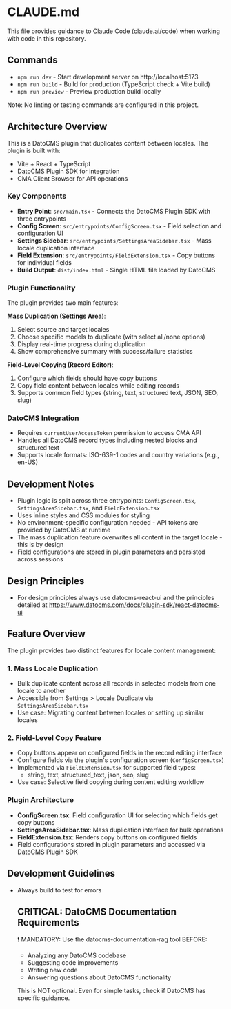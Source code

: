 # CLAUDE.md

This file provides guidance to Claude Code (claude.ai/code) when working with code in this repository.

## Commands

- `npm run dev` - Start development server on http://localhost:5173
- `npm run build` - Build for production (TypeScript check + Vite build)
- `npm run preview` - Preview production build locally

Note: No linting or testing commands are configured in this project.

## Architecture Overview

This is a DatoCMS plugin that duplicates content between locales. The plugin is built with:
- Vite + React + TypeScript
- DatoCMS Plugin SDK for integration
- CMA Client Browser for API operations

### Key Components

- **Entry Point**: `src/main.tsx` - Connects the DatoCMS Plugin SDK with three entrypoints
- **Config Screen**: `src/entrypoints/ConfigScreen.tsx` - Field selection and configuration UI
- **Settings Sidebar**: `src/entrypoints/SettingsAreaSidebar.tsx` - Mass locale duplication interface
- **Field Extension**: `src/entrypoints/FieldExtension.tsx` - Copy buttons for individual fields
- **Build Output**: `dist/index.html` - Single HTML file loaded by DatoCMS

### Plugin Functionality

The plugin provides two main features:

**Mass Duplication (Settings Area)**:
1. Select source and target locales
2. Choose specific models to duplicate (with select all/none options)
3. Display real-time progress during duplication
4. Show comprehensive summary with success/failure statistics

**Field-Level Copying (Record Editor)**:
1. Configure which fields should have copy buttons
2. Copy field content between locales while editing records
3. Supports common field types (string, text, structured text, JSON, SEO, slug)

### DatoCMS Integration

- Requires `currentUserAccessToken` permission to access CMA API
- Handles all DatoCMS record types including nested blocks and structured text
- Supports locale formats: ISO-639-1 codes and country variations (e.g., en-US)

## Development Notes

- Plugin logic is split across three entrypoints: `ConfigScreen.tsx`, `SettingsAreaSidebar.tsx`, and `FieldExtension.tsx`
- Uses inline styles and CSS modules for styling
- No environment-specific configuration needed - API tokens are provided by DatoCMS at runtime
- The mass duplication feature overwrites all content in the target locale - this is by design
- Field configurations are stored in plugin parameters and persisted across sessions

## Design Principles

- For design principles always use datocms-react-ui and the principles detailed at https://www.datocms.com/docs/plugin-sdk/react-datocms-ui

## Feature Overview

The plugin provides two distinct features for locale content management:

### 1. Mass Locale Duplication
- Bulk duplicate content across all records in selected models from one locale to another
- Accessible from Settings > Locale Duplicate via `SettingsAreaSidebar.tsx`
- Use case: Migrating content between locales or setting up similar locales

### 2. Field-Level Copy Feature
- Copy buttons appear on configured fields in the record editing interface
- Configure fields via the plugin's configuration screen (`ConfigScreen.tsx`)
- Implemented via `FieldExtension.tsx` for supported field types:
  - string, text, structured_text, json, seo, slug
- Use case: Selective field copying during content editing workflow

### Plugin Architecture
- **ConfigScreen.tsx**: Field configuration UI for selecting which fields get copy buttons
- **SettingsAreaSidebar.tsx**: Mass duplication interface for bulk operations
- **FieldExtension.tsx**: Renders copy buttons on configured fields
- Field configurations stored in plugin parameters and accessed via DatoCMS Plugin SDK

## Development Guidelines

- Always build to test for errors

  ## CRITICAL: DatoCMS Documentation Requirements

  ❗ MANDATORY: Use the datocms-documentation-rag tool BEFORE:
  - Analyzing any DatoCMS codebase
  - Suggesting code improvements
  - Writing new code
  - Answering questions about DatoCMS functionality

  This is NOT optional. Even for simple tasks, check if DatoCMS has specific guidance.
